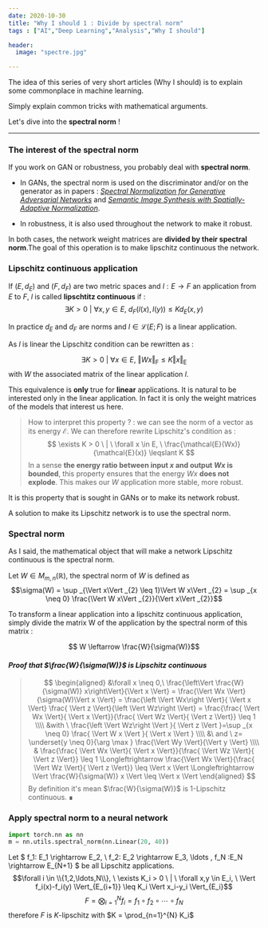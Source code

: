 ```yaml
---
date: 2020-10-30
title: "Why I should 1 : Divide by spectral norm"
tags : ["AI","Deep Learning","Analysis","Why I should"]

header:
  image: "spectre.jpg"

---
```

The idea of this series of very short articles (Why I should) is to explain some commonplace in machine learning.

Simply explain common tricks with mathematical arguments.

Let's dive into the **spectral norm** !

***

### The interest of the spectral norm

If you work on GAN or robustness, you probably deal with **spectral norm**.

* In GANs, the spectral norm is used on the discriminator and/or on the generator as in papers : [*Spectral Normalization for Generative Adversarial Networks*](https://arxiv.org/pdf/1802.05957.pdf) and [*Semantic Image Synthesis with Spatially-Adaptive Normalization*](https://arxiv.org/pdf/1903.07291.pdf). 

* In robustness, it is also used throughout the network to make it robust.

In both cases, the network weight matrices are **divided by their spectral norm**.The goal of this operation is to make lipschitz continuous the network.

### Lipschitz continuous application

If $(E,d_E)$ and $(F,d_F)$ are two metric spaces and $l: E \rightarrow F$  an application from $E$ to $F$,
$l$ is called **lipschtitz continuous** if : 
$$ \exists K > 0 \ |\  \forall x,y \in E, \ d_{F}\left(l\left(x\right), l\left(y\right)\right) \leq K d_{E}\left(x, y\right)$$

In practice $d_E$ and $d_F$ are norms and $l \in \mathcal{L}(E ; F)$ is a linear application. 

As $l$ is linear the Lipschitz condition can be rewritten as :

$$ \exists K > 0 \ | \ \forall x \in E, \ \Vert Wx \Vert_{\mathrm{F}} \leqslant K \Vert x \Vert_{\mathrm{E}}$$
with $W$ the associated matrix of the linear application $l$.

This equivalence is **only** true for **linear** applications.
It is natural to be interested only in the linear application. In fact it is only the weight matrices of the models that interest us here.

> How to interpret this property ? : we can see the norm of a vector as its energy $\mathcal{E}$. We can therefore rewrite Lipschitz's condition as :$$ \exists K > 0 \ | \ \forall x \in E, \  \frac{\mathcal{E}(Wx)}{\mathcal{E}(x)} \leqslant K  $$ In a sense **the energy ratio between input $x$ and output $Wx$ is bounded**, this property ensures that the energy $Wx$ **does not explode**. This makes our $W$ application more stable, more robust.

It is this property that is sought in GANs or to make its network robust.

A solution to make its Lipschitz network is to use the spectral norm.

### Spectral norm

As I said, the mathematical object that will make a network Lipschitz continuous is the spectral norm.

Let $W \in M_{m,n}(\mathbb{R})$, the spectral norm of $W$ is defined as $$\sigma(W) = 
\sup _{\Vert x\Vert _{2} \leq 1}\Vert W x\Vert _{2} =
\sup _{x \neq 0} \frac{\Vert W x\Vert _{2}}{\Vert x\Vert _{2}}$$

To transform a linear application into a lipschitz continuous application, simply divide the matrix W of the application by the spectral norm of this matrix : 

$$ W \leftarrow \frac{W}{\sigma(W)}$$
#### *Proof that  $\frac{W}{\sigma(W)}$ is Lipschitz continuous*
>$$
\begin{aligned}
&\forall x \neq 0,\ \frac{\left\Vert \frac{W}{\sigma(W)} x\right\Vert}{\Vert x \Vert}
= \frac{\Vert Wx \Vert}{\sigma(W)\Vert x \Vert}
= \frac{\left \Vert Wx\right \Vert}{ \Vert x \Vert} \frac{ \Vert z \Vert}{\left \Vert Wz\right \Vert}
= \frac{\frac{ \Vert Wx \Vert}{ \Vert x \Vert}}{\frac{ \Vert Wz \Vert}{ \Vert z \Vert}} \leq 1 \\\\
&with \ \frac{\left \Vert Wz\right \Vert }{ \Vert z \Vert }=\sup _{x \neq 0} \frac{ \Vert W x \Vert }{ \Vert x \Vert } \\\\
&\ and \ z= \underset{y \neq 0}{\arg \max } \frac{\Vert Wy \Vert}{\Vert y \Vert} \\\\
& \frac{\frac{ \Vert Wx \Vert}{ \Vert x \Vert}}{\frac{ \Vert Wz \Vert}{ \Vert z \Vert}} \leq 1 \Longleftrightarrow
 \frac{\Vert Wx \Vert}{\frac{ \Vert Wz \Vert}{ \Vert z \Vert}} \leq \Vert x \Vert \Longleftrightarrow
\Vert \frac{W}{\sigma(W)} x \Vert \leq \Vert x \Vert
\end{aligned}
$$
By definition it's mean $\frac{W}{\sigma(W)}$ is 1-Lipschitz continuous. ∎


### Apply spectral norm to a neural network
```python
import torch.nn as nn
m = nn.utils.spectral_norm(nn.Linear(20, 40))
```


Let $ f_1: E_1 \rightarrow E_2, \ f_2: E_2 \rightarrow E_3, \ldots , f_N :E_N \rightarrow E_{N+1} $  be all Lipschitz applications. $$\forall i \in \\{1,2,\ldots,N\\}, \ \exists K_i > 0 \ | \ \forall x,y \in E_i, \ \Vert f_i(x)-f_i(y) \Vert_{E_{i+1}} \leq K_i \Vert x_i-y_i \Vert_{E_i}$$
$$ F=\bigotimes_{i=1}^{N} f_{i}=f_{1} \circ f_{2} \circ \cdots \circ f_{N}$$ therefore $F$ is $K$-lipschitz with $K = \prod_{n=1}^{N} K_i$
